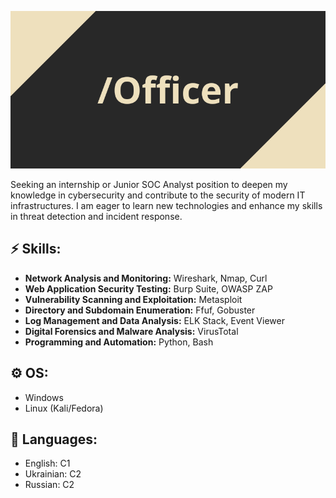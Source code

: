 <!--
**Offficer/Offficer** is a ✨ _special_ ✨ repository because its `README.md` (this file) appears on your GitHub profile.

Here are some ideas to get you started:

- 🔭 I’m currently working on ...
- 🌱 I’m currently learning ...
- 👯 I’m looking to collaborate on ...
- 🤔 I’m looking for help with ...
- 💬 Ask me about ...
- 📫 How to reach me: ...
- 😄 Pronouns: ...
- ⚡ Fun fact: ...
-->

![Header image](https://raw.githubusercontent.com/Offficer/Offficer/master/Officer.png)

Seeking an internship or Junior SOC Analyst position to deepen my knowledge in cybersecurity and contribute to the security of modern IT infrastructures. I am eager to learn new technologies and enhance my skills in threat detection and incident response.

## ⚡ Skills:
- **Network Analysis and Monitoring:** Wireshark, Nmap, Curl
- **Web Application Security Testing:** Burp Suite, OWASP ZAP
- **Vulnerability Scanning and Exploitation:** Metasploit
- **Directory and Subdomain Enumeration:** Ffuf, Gobuster
- **Log Management and Data Analysis:** ELK Stack, Event Viewer
- **Digital Forensics and Malware Analysis:** VirusTotal
- **Programming and Automation:** Python, Bash

## ⚙ OS:
- Windows
- Linux (Kali/Fedora)

## 💬 Languages:
- English: C1
- Ukrainian: С2
- Russian: С2




